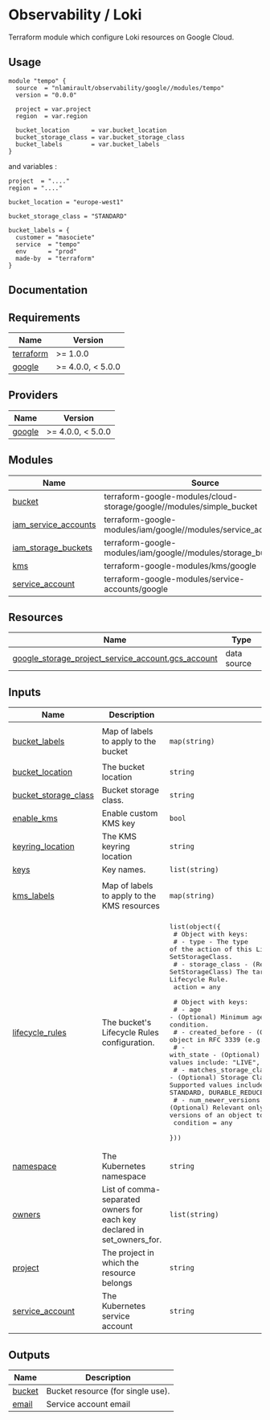 # Observability / Loki

Terraform module which configure Loki resources on Google Cloud.

## Usage

```hcl
module "tempo" {
  source  = "nlamirault/observability/google//modules/tempo"
  version = "0.0.0"

  project = var.project
  region  = var.region

  bucket_location      = var.bucket_location
  bucket_storage_class = var.bucket_storage_class
  bucket_labels        = var.bucket_labels
}
```

and variables :

```hcl
project  = "...."
region = "...."

bucket_location = "europe-west1"

bucket_storage_class = "STANDARD"

bucket_labels = {
  customer = "masociete"
  service  = "tempo"
  env      = "prod"
  made-by  = "terraform"
}
```

## Documentation

<!-- BEGINNING OF PRE-COMMIT-TERRAFORM DOCS HOOK -->
## Requirements

| Name | Version |
|------|---------|
| <a name="requirement_terraform"></a> [terraform](#requirement\_terraform) | >= 1.0.0 |
| <a name="requirement_google"></a> [google](#requirement\_google) | >= 4.0.0, < 5.0.0 |

## Providers

| Name | Version |
|------|---------|
| <a name="provider_google"></a> [google](#provider\_google) | >= 4.0.0, < 5.0.0 |

## Modules

| Name | Source | Version |
|------|--------|---------|
| <a name="module_bucket"></a> [bucket](#module\_bucket) | terraform-google-modules/cloud-storage/google//modules/simple_bucket | 3.1.0 |
| <a name="module_iam_service_accounts"></a> [iam\_service\_accounts](#module\_iam\_service\_accounts) | terraform-google-modules/iam/google//modules/service_accounts_iam | 7.4.0 |
| <a name="module_iam_storage_buckets"></a> [iam\_storage\_buckets](#module\_iam\_storage\_buckets) | terraform-google-modules/iam/google//modules/storage_buckets_iam | 7.4.0 |
| <a name="module_kms"></a> [kms](#module\_kms) | terraform-google-modules/kms/google | 2.1.0 |
| <a name="module_service_account"></a> [service\_account](#module\_service\_account) | terraform-google-modules/service-accounts/google | 4.0.3 |

## Resources

| Name | Type |
|------|------|
| [google_storage_project_service_account.gcs_account](https://registry.terraform.io/providers/hashicorp/google/latest/docs/data-sources/storage_project_service_account) | data source |

## Inputs

| Name | Description | Type | Default | Required |
|------|-------------|------|---------|:--------:|
| <a name="input_bucket_labels"></a> [bucket\_labels](#input\_bucket\_labels) | Map of labels to apply to the bucket | `map(string)` | <pre>{<br>  "made-by": "terraform"<br>}</pre> | no |
| <a name="input_bucket_location"></a> [bucket\_location](#input\_bucket\_location) | The bucket location | `string` | n/a | yes |
| <a name="input_bucket_storage_class"></a> [bucket\_storage\_class](#input\_bucket\_storage\_class) | Bucket storage class. | `string` | `"MULTI_REGIONAL"` | no |
| <a name="input_enable_kms"></a> [enable\_kms](#input\_enable\_kms) | Enable custom KMS key | `bool` | n/a | yes |
| <a name="input_keyring_location"></a> [keyring\_location](#input\_keyring\_location) | The KMS keyring location | `string` | n/a | yes |
| <a name="input_keys"></a> [keys](#input\_keys) | Key names. | `list(string)` | `[]` | no |
| <a name="input_kms_labels"></a> [kms\_labels](#input\_kms\_labels) | Map of labels to apply to the KMS resources | `map(string)` | <pre>{<br>  "made-by": "terraform"<br>}</pre> | no |
| <a name="input_lifecycle_rules"></a> [lifecycle\_rules](#input\_lifecycle\_rules) | The bucket's Lifecycle Rules configuration. | <pre>list(object({<br>    # Object with keys:<br>    # - type - The type of the action of this Lifecycle Rule. Supported values: Delete and SetStorageClass.<br>    # - storage_class - (Required if action type is SetStorageClass) The target Storage Class of objects affected by this Lifecycle Rule.<br>    action = any<br><br>    # Object with keys:<br>    # - age - (Optional) Minimum age of an object in days to satisfy this condition.<br>    # - created_before - (Optional) Creation date of an object in RFC 3339 (e.g. 2017-06-13) to satisfy this condition.<br>    # - with_state - (Optional) Match to live and/or archived objects. Supported values include: "LIVE", "ARCHIVED", "ANY".<br>    # - matches_storage_class - (Optional) Storage Class of objects to satisfy this condition. Supported values include: MULTI_REGIONAL, REGIONAL, NEARLINE, COLDLINE, STANDARD, DURABLE_REDUCED_AVAILABILITY.<br>    # - num_newer_versions - (Optional) Relevant only for versioned objects. The number of newer versions of an object to satisfy this condition.<br>    condition = any<br>  }))</pre> | <pre>[<br>  {<br>    "action": {<br>      "type": "Delete"<br>    },<br>    "condition": {<br>      "age": 365,<br>      "with_state": "ANY"<br>    }<br>  }<br>]</pre> | no |
| <a name="input_namespace"></a> [namespace](#input\_namespace) | The Kubernetes namespace | `string` | n/a | yes |
| <a name="input_owners"></a> [owners](#input\_owners) | List of comma-separated owners for each key declared in set\_owners\_for. | `list(string)` | `[]` | no |
| <a name="input_project"></a> [project](#input\_project) | The project in which the resource belongs | `string` | n/a | yes |
| <a name="input_service_account"></a> [service\_account](#input\_service\_account) | The Kubernetes service account | `string` | n/a | yes |

## Outputs

| Name | Description |
|------|-------------|
| <a name="output_bucket"></a> [bucket](#output\_bucket) | Bucket resource (for single use). |
| <a name="output_email"></a> [email](#output\_email) | Service account email |
<!-- END OF PRE-COMMIT-TERRAFORM DOCS HOOK -->

